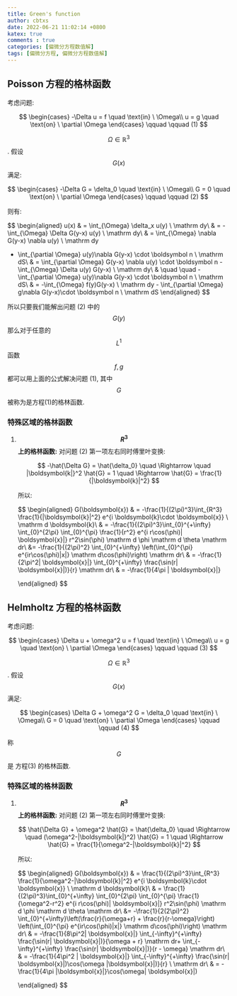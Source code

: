```yaml
---
title: Green's function 
author: cbtxs
date: 2022-06-21 11:02:14 +0800
katex: true
comments : true
categories: [偏微分方程数值解]
tags: [偏微分方程, 偏微分方程数值解]
---
```


## **Poisson 方程的格林函数**
考虑问题:

$$
\begin{cases}
    -\Delta u = f \quad \text{in} \ \Omega\\
    u = g \quad \text{on} \ \partial \Omega
\end{cases}
\qquad \qquad (1)
$$

$$\Omega \in \mathbb R^3$$. 假设 $$G(x)$$ 满足:

$$
\begin{cases}
    -\Delta G = \delta_0 \quad \text{in} \ \Omega\\
    G = 0 \quad \text{on} \ \partial \Omega
\end{cases}
\qquad \qquad (2)
$$

则有: 

$$
\begin{aligned}
u(x) & = \int_{\Omega} \delta_x u(y) \ \mathrm dy\\
& = -\int_{\Omega} \Delta G(y-x) u(y) \ \mathrm dy\\
& = \int_{\Omega} \nabla G(y-x) \nabla u(y) \ \mathrm dy
 - \int_{\partial \Omega} u(y)\nabla G(y-x) \cdot \boldsymbol n \ \mathrm dS\\
& = \int_{\partial \Omega} G(y-x) \nabla u(y) \cdot \boldsymbol n -
\int_{\Omega} \Delta u(y) G(y-x) \ \mathrm dy\\
& \quad \quad - \int_{\partial \Omega} u(y)\nabla G(y-x) \cdot \boldsymbol n \ \mathrm dS\\
& = -\int_{\Omega} f(y)G(y-x) \ \mathrm dy - \int_{\partial \Omega} g\nabla
G(y-x)\cdot \boldsymbol n \ \mathrm dS
\end{aligned} 
$$

所以只要我们能解出问题 (2) 中的 $$G(y)$$ 那么对于任意的 $$L^1$$ 函数 $$f, g$$
都可以用上面的公式解决问题 (1), 其中 $$G$$ 被称为是方程(1)的格林函数.

### 特殊区域的格林函数
1. **$$R^3$$ 上的格林函数:** 对问题 (2) 第一项左右同时傅里叶变换:

    $$
    -\hat{\Delta G} = \hat{\delta_0} \quad \Rightarrow \quad 
    |\boldsymbol{k|}^2 \hat{G} = 1 \quad \Rightarrow \hat{G} = \frac{1}{|\boldsymbol{k}|^2}
    $$

    所以:

    $$
    \begin{aligned}
        G(\boldsymbol{x}) & = -\frac{1}{(2\pi)^3}\int_{R^3} \frac{1}{|\boldsymbol{k}|^2} 
        e^{i \boldsymbol{k}\cdot \boldsymbol{x}} \ \mathrm d \boldsymbol{k}\\
        & = -\frac{1}{(2\pi)^3}\int_{0}^{+\infty} \int_{0}^{2\pi} \int_{0}^{\pi} \frac{1}{r^2} e^{i
        r\cos(\phi)| \boldsymbol{x}|} r^2\sin(\phi)
        \mathrm d \phi \mathrm d \theta \mathrm dr\\
        &= -\frac{1}{(2\pi)^2} \int_{0}^{+\infty} 
        \left(\int_{0}^{\pi} e^{ir\cos(\phi)|x|}
        \mathrm d\cos(\phi)\right) \mathrm dr\\
        & = -\frac{1}{2\pi^2| \boldsymbol{x}|} \int_{0}^{+\infty} \frac{\sin(r| \boldsymbol{x}|)}{r} \mathrm dr\\
        & = -\frac{1}{4\pi | \boldsymbol{x}|}

    \end{aligned}
    $$



## **Helmholtz 方程的格林函数**
考虑问题:

$$
\begin{cases}
    \Delta u + \omega^2 u = f \quad \text{in} \ \Omega\\
    u = g \quad \text{on} \ \partial \Omega
\end{cases}
\qquad \qquad (3)
$$

$$\Omega \in \mathbb R^3$$. 假设 $$G(x)$$ 满足:

$$
\begin{cases}
    \Delta G + \omega^2 G = \delta_0 \quad \text{in} \ \Omega\\
    G = 0 \quad \text{on} \ \partial \Omega
\end{cases}
\qquad \qquad (4)
$$

称 $$G$$ 是 方程(3) 的格林函数.

### 特殊区域的格林函数
1. **$$R^3$$ 上的格林函数:** 对问题 (2) 第一项左右同时傅里叶变换:

    $$
    \hat{\Delta G} + \omega^2 \hat{G} = \hat{\delta_0} \quad \Rightarrow \quad 
    (\omega^2-|\boldsymbol{k|}^2) \hat{G} = 1 \quad 
    \Rightarrow \hat{G} = \frac{1}{\omega^2-|\boldsymbol{k}|^2}
    $$

    所以:

    $$
    \begin{aligned}
        G(\boldsymbol{x}) & = \frac{1}{(2\pi)^3}\int_{R^3} 
        \frac{1}{\omega^2-|\boldsymbol{k}|^2} 
        e^{i \boldsymbol{k}\cdot \boldsymbol{x}} \ \mathrm d \boldsymbol{k}\\
        & = \frac{1}{(2\pi)^3}\int_{0}^{+\infty} 
        \int_{0}^{2\pi} \int_{0}^{\pi} \frac{1}{\omega^2-r^2} e^{i
        r\cos(\phi)| \boldsymbol{x}|} r^2\sin(\phi)
        \mathrm d \phi \mathrm d \theta \mathrm dr\\
        &= -\frac{1}{2(2\pi)^2} \int_{0}^{+\infty}\left(\frac{r}{\omega+r} +
        \frac{r}{r-\omega}\right)
        \left(\int_{0}^{\pi} e^{ir\cos(\phi)|x|}
        \mathrm d\cos(\phi)\right) \mathrm dr\\
        & = -\frac{1}{8\pi^2| \boldsymbol{x}|} 
        \int_{-\infty}^{+\infty} 
        \frac{\sin(r| \boldsymbol{x}|)}{\omega + r} \mathrm dr+
        \int_{-\infty}^{+\infty} 
        \frac{\sin(r| \boldsymbol{x}|)}{r - \omega} \mathrm dr\\
        & = -\frac{1}{4\pi^2 | \boldsymbol{x}|} \int_{-\infty}^{+\infty} 
        \frac{\sin(r| \boldsymbol{x}|)\cos(\omega |\boldsymbol{x}|)}{r} 
        \ \mathrm dr\\
        & = -\frac{1}{4\pi |\boldsymbol{x}|}\cos(\omega| \boldsymbol{x}|)

    \end{aligned}
    $$













